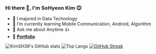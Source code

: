 ### Hi there 👋, I'm SoHyeon Kim 😊

- 🔭 I majored in Data Technology
- 🌱 I’m currently learning Mobile Communication, Android, Algorithm
- 💬 Ask me about Anytime 👍
- 🚀 [**Portfolio**](https://helloothere.notion.site/0744c3729b024de09d675cbf44256e93?pvs=4)

![KimSH39's GitHub stats](https://github-readme-stats.vercel.app/api?username=KimSH39&show_icons=true&theme=tokyonight)
![Top Langs](https://github-readme-stats.vercel.app/api/top-langs/?username=KimSH39&layout=compact&theme=tokyonight)
[![GitHub Streak](https://streak-stats.demolab.com/?user=KimSH39&theme=tokyonight)](https://git.io/streak-stats)

